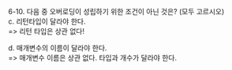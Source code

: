 6-10. 다음 중 오버로딩이 성립하기 위한 조건이 아닌 것은? (모두 고르시오)   
c. 리턴타입이 달라야 한다.   
=> 리턴 타입은 상관 없다!

d. 매개변수의 이름이 달라야 한다.   
=> 매개변수 이름은 상관 없다. 타입과 개수가 달라야 한다.